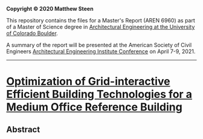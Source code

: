 __Copyright &#169; 2020 Matthew Steen__

This repository contains the files for a Master's Report (AREN 6960) as part of a Master of Science degree in [Architectural Engineering at the University of Colorado Boulder](https://www.colorado.edu/academics/programs/architectural-engineering).

A summary of the report will be presented at the American Society of Civil Engineers [Architectural Engineering Institute Conference](https://www.aei-conference.org/) on April 7-9, 2021.

---

# [Optimization of Grid-interactive Efficient Building Technologies for a Medium Office Reference Building](https://github.com/MatthewSteen/MS-AREN-6960-Masters-Report/blob/develop/report/masters_report.md)

## Abstract


